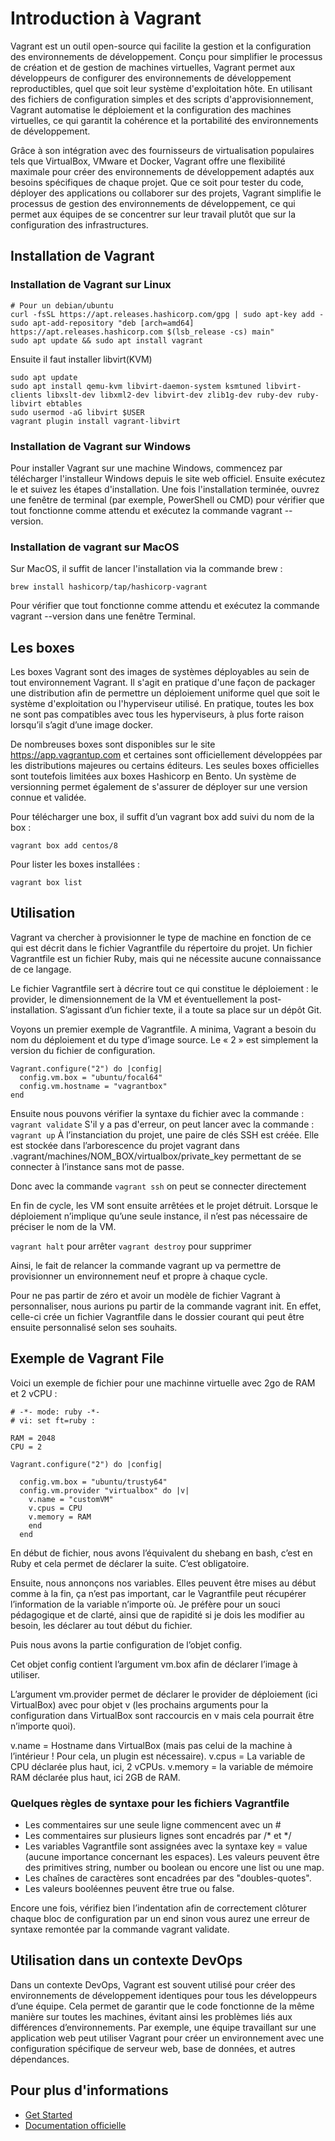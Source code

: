 
# Introduction à Vagrant

Vagrant est un outil open-source qui facilite la gestion et la configuration des environnements de développement. Conçu pour simplifier le processus de création et de gestion de machines virtuelles, Vagrant permet aux développeurs de configurer des environnements de développement reproductibles, quel que soit leur système d'exploitation hôte. En utilisant des fichiers de configuration simples et des scripts d'approvisionnement, Vagrant automatise le déploiement et la configuration des machines virtuelles, ce qui garantit la cohérence et la portabilité des environnements de développement. 

Grâce à son intégration avec des fournisseurs de virtualisation populaires tels que VirtualBox, VMware et Docker, Vagrant offre une flexibilité maximale pour créer des environnements de développement adaptés aux besoins spécifiques de chaque projet. Que ce soit pour tester du code, déployer des applications ou collaborer sur des projets, Vagrant simplifie le processus de gestion des environnements de développement, ce qui permet aux équipes de se concentrer sur leur travail plutôt que sur la configuration des infrastructures.

## Installation de Vagrant

### Installation de Vagrant sur Linux 


```shell
# Pour un debian/ubuntu
curl -fsSL https://apt.releases.hashicorp.com/gpg | sudo apt-key add -
sudo apt-add-repository "deb [arch=amd64] https://apt.releases.hashicorp.com $(lsb_release -cs) main"
sudo apt update && sudo apt install vagrant
```
Ensuite il faut installer libvirt(KVM)

```shell
sudo apt update
sudo apt install qemu-kvm libvirt-daemon-system ksmtuned libvirt-clients libxslt-dev libxml2-dev libvirt-dev zlib1g-dev ruby-dev ruby-libvirt ebtables
sudo usermod -aG libvirt $USER
vagrant plugin install vagrant-libvirt
```

### Installation de Vagrant sur Windows

Pour installer Vagrant sur une machine Windows, commencez par télécharger l'installeur Windows depuis le site web officiel. Ensuite exécutez le et suivez les étapes d'installation. Une fois l'installation terminée, ouvrez une fenêtre de terminal (par exemple, PowerShell ou CMD) pour vérifier que tout fonctionne comme attendu et exécutez la commande vagrant --version.

### Installation de vagrant sur MacOS

Sur MacOS, il suffit de lancer l'installation via la commande brew :

```shell
brew install hashicorp/tap/hashicorp-vagrant
```

Pour vérifier que tout fonctionne comme attendu et exécutez la commande vagrant --version dans une fenêtre Terminal.

## Les boxes

Les boxes Vagrant sont des images de systèmes déployables au sein de tout environnement Vagrant. Il s'agit en pratique d'une façon de packager une distribution afin de permettre un déploiement uniforme quel que soit le système d'exploitation ou l'hyperviseur utilisé. En pratique, toutes les box ne sont pas compatibles avec tous les hyperviseurs, à plus forte raison lorsqu’il s’agit d’une image docker.

De nombreuses boxes sont disponibles sur le site https://app.vagrantup.com et certaines sont officiellement développées par les distributions majeures ou certains éditeurs. Les seules boxes officielles sont toutefois limitées aux boxes Hashicorp en Bento. Un système de versionning permet également de s'assurer de déployer sur une version connue et validée.

Pour télécharger une box, il suffit d’un vagrant box add suivi du nom de la box :

```shell
vagrant box add centos/8
```
Pour lister les boxes installées :

```shell
vagrant box list
```
## Utilisation

Vagrant va chercher à provisionner le type de machine en fonction de ce qui est décrit dans le fichier Vagrantfile du répertoire du projet. Un fichier Vagrantfile est un fichier Ruby, mais qui ne nécessite aucune connaissance de ce langage.

Le fichier Vagrantfile sert à décrire tout ce qui constitue le déploiement : le provider, le dimensionnement de la VM et éventuellement la post-installation. S’agissant d’un fichier texte, il a toute sa place sur un dépôt Git.

Voyons un premier exemple de Vagrantfile. A minima, Vagrant a besoin du nom du déploiement et du type d’image source. Le « 2 » est simplement la version du fichier de configuration.

```file
Vagrant.configure("2") do |config|
  config.vm.box = "ubuntu/focal64"
  config.vm.hostname = "vagrantbox"
end
```

Ensuite nous pouvons vérifier la syntaxe du fichier avec la commande : `vagrant validate`
S'il y a pas d'erreur, on peut lancer avec la commande : `vagrant up`
À l’instanciation du projet, une paire de clés SSH est créée. Elle est stockée dans l’arborescence du projet vagrant dans .vagrant/machines/NOM_BOX/virtualbox/private_key permettant de se connecter à l’instance sans mot de passe.

Donc avec la commande `vagrant ssh` on peut se connecter directement 

En fin de cycle, les VM sont ensuite arrêtées et le projet détruit. Lorsque le déploiement n’implique qu’une seule instance, il n’est pas nécessaire de préciser le nom de la VM.

`vagrant halt` pour arrêter 
`vagrant destroy` pour supprimer

Ainsi, le fait de relancer la commande vagrant up va permettre de provisionner un environnement neuf et propre à chaque cycle.

Pour ne pas partir de zéro et avoir un modèle de fichier Vagrant à personnaliser, nous aurions pu partir de la commande vagrant init. En effet, celle-ci crée un fichier Vagrantfile dans le dossier courant qui peut être ensuite personnalisé selon ses souhaits.

##  Exemple de Vagrant File

Voici un exemple de fichier pour une machinne virtuelle avec 2go de RAM et 2 vCPU : 

```
# -*- mode: ruby -*-
# vi: set ft=ruby :

RAM = 2048
CPU = 2

Vagrant.configure("2") do |config|

  config.vm.box = "ubuntu/trusty64"
  config.vm.provider "virtualbox" do |v|
    v.name = "customVM"
    v.cpus = CPU
    v.memory = RAM
    end
  end
```
En début de fichier, nous avons l’équivalent du shebang en bash, c’est en Ruby et cela permet de déclarer la suite. C’est obligatoire.

Ensuite, nous annonçons nos variables. Elles peuvent être mises au début comme à la fin, ça n’est pas important, car le Vagrantfile peut récupérer l’information de la variable n’importe où. Je préfère pour un souci pédagogique et de clarté, ainsi que de rapidité si je dois les modifier au besoin, les déclarer au tout début du fichier.

Puis nous avons la partie configuration de l’objet config.

Cet objet config contient l’argument vm.box afin de déclarer l’image à utiliser.

L’argument vm.provider permet de déclarer le provider de déploiement (ici VirtualBox) avec pour objet v (les prochains arguments pour la configuration dans VirtualBox sont raccourcis en v mais cela pourrait être n’importe quoi).

v.name = Hostname dans VirtualBox (mais pas celui de la machine à l’intérieur ! Pour cela, un plugin est nécessaire).
v.cpus = La variable de CPU déclarée plus haut, ici, 2 vCPUs.
v.memory = la variable de mémoire RAM déclarée plus haut, ici 2GB de RAM.

### Quelques règles de syntaxe pour les fichiers Vagrantfile

- Les commentaires sur une seule ligne commencent avec un #
- Les commentaires sur plusieurs lignes sont encadrés par /* et */
- Les variables Vagrantfile sont assignées avec la syntaxe key = value (aucune importance concernant les espaces). Les valeurs peuvent être des primitives string, number ou boolean ou encore une list ou une map.
- Les chaînes de caractères sont encadrées par des "doubles-quotes".
- Les valeurs booléennes peuvent être true ou false.

Encore une fois, vérifiez bien l’indentation afin de correctement clôturer chaque bloc de configuration par un end sinon vous aurez une erreur de syntaxe remontée par la commande vagrant validate.

## Utilisation dans un contexte DevOps

Dans un contexte DevOps, Vagrant est souvent utilisé pour créer des environnements de développement identiques pour tous les développeurs d’une équipe. Cela permet de garantir que le code fonctionne de la même manière sur toutes les machines, évitant ainsi les problèmes liés aux différences d’environnements. Par exemple, une équipe travaillant sur une application web peut utiliser Vagrant pour créer un environnement avec une configuration spécifique de serveur web, base de données, et autres dépendances.

## Pour plus d'informations

- [Get Started](https://developer.hashicorp.com/vagrant/tutorials/getting-started?product_intent=vagrant)
- [Documentation officielle](http://vagrantup.com/docs)
